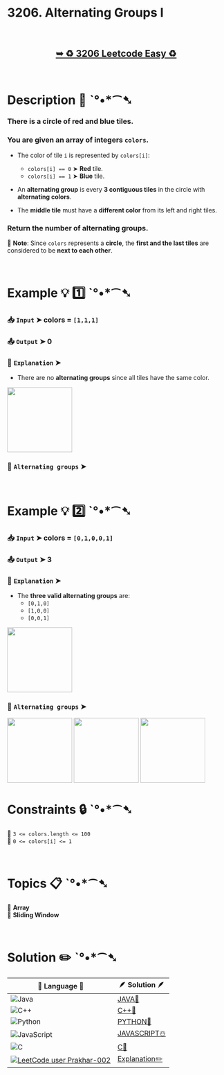 # 3206. Alternating Groups I

</br>

<h2 align="center"> 

<a href="https://leetcode.com/problems/alternating-groups-i/description/"><strong>➥ ♻️ 3206 Leetcode Easy ♻️ </strong></a>
</h2>

</br>

# Description 📜 ˋ°•*⁀➷

### There is a **circle** of **red** and **blue** tiles.  
### You are given an **array** of integers `colors`.  

- The color of tile `i` is represented by `colors[i]`:
  - `colors[i] == 0` ➤ **Red** tile.
  - `colors[i] == 1` ➤ **Blue** tile.

- An **alternating group** is every **3 contiguous tiles** in the circle with **alternating colors**.  
- The **middle tile** must have a **different color** from its left and right tiles.

### **Return** the number of alternating groups.

🔹 **Note**: Since `colors` represents a **circle**, the **first and the last tiles** are considered to be **next to each other**.

</br>

# Example 💡 1️⃣ ˋ°•*⁀➷

  ### 📥 `Input`  ➤ colors = `[1,1,1]`

  ### 📤 `Output`  ➤ 0

  ### 🔦 `Explanation`  ➤ 

- There are no **alternating groups** since all tiles have the same color.

<img src="" width="150px" height="150px"/>

### 🔀 `Alternating groups`  ➤ 

</br>

# Example 💡 2️⃣ ˋ°•*⁀➷

  ### 📥 `Input` ➤ colors = `[0,1,0,0,1]`

  ### 📤 `Output`  ➤ 3

  ### 🔦 `Explanation` ➤ 

- The **three valid alternating groups** are:
  - `[0,1,0]`
  - `[1,0,0]`
  - `[0,0,1]`

<img src="" width="150px" height="150px"/>

### 🔀 `Alternating groups`  ➤ 

<img src="" width="150px" height="150px"/>
<img src="" width="150px" height="150px"/>
<img src="" width="150px" height="150px"/>

</br>

# Constraints 🔒 ˋ°•*⁀➷

🔹 `3 <= colors.length <= 100` </br>
🔹 `0 <= colors[i] <= 1` </br>

</br>

# Topics 📋 ˋ°•*⁀➷

🔸 **Array**  </br>
🔸 **Sliding Window**  </br>

</br>

# Solution ✏️ ˋ°•*⁀➷

| 📒 Language 📒  | 🪶 Solution 🪶 |
| ------------- | ------------- |
|  ![Java](https://img.shields.io/badge/java-%23ED8B00.svg?style=for-the-badge&logo=openjdk&logoColor=white)  | [JAVA🍁]() |
|  ![C++](https://img.shields.io/badge/c++-%2300599C.svg?style=for-the-badge&logo=c%2B%2B&logoColor=white)  | [C++🎲]()  |
|  ![Python](https://img.shields.io/badge/python-3670A0?style=for-the-badge&logo=python&logoColor=ffdd54)    | [PYTHON🍰]() |
| ![JavaScript](https://img.shields.io/badge/javascript-%23323330.svg?style=for-the-badge&logo=javascript&logoColor=%23F7DF1E)   | [JAVASCRIPT☃️]() |
|   ![C](https://img.shields.io/badge/c-%2300599C.svg?style=for-the-badge&logo=c&logoColor=white)   | [C💖]()  |
| [![LeetCode user Prakhar-002](https://img.shields.io/badge/dynamic/json?style=for-the-badge&labelColor=black&color=%23ffa116&label=Solved&query=solvedOverTotal&url=https%3A%2F%2Fleetcode-badge.vercel.app%2Fapi%2Fusers%2FPrakhar-002&logo=leetcode&logoColor=yellow)](https://leetcode.com/Prakhar-002/)  | [Explanation✏️]() |


